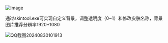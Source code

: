 ![image](https://github.com/user-attachments/assets/3bc2da0b-9ab3-450c-b1cf-0b9234803505)


通过skintool.exe可实现自定义背景，调整透明度（0~1）和修改皮肤名称，背景图片推荐分辨率1920*1080


![QQ截图20240830101913](https://github.com/user-attachments/assets/a5e7326b-1339-4b57-9867-21e17fd4304f)    
